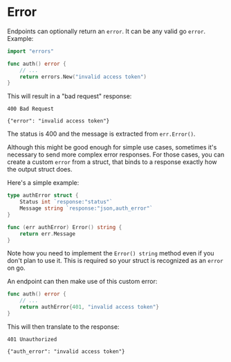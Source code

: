 # Error

Endpoints can optionally return an `error`. It can be any valid go `error`. Example:

```go
import "errors"

func auth() error {
    // ...
    return errors.New("invalid access token")
}
```

This will result in a "bad request" response:

```
400 Bad Request

{"error": "invalid access token"}
```

The status is 400 and the message is extracted from `err.Error()`.


Although this might be good enough for simple use cases, sometimes it's necessary to send more complex error responses. For those cases, you can create a custom `error` from a struct, that binds to a response exactly how the output struct does.

Here's a simple example:

```go
type authError struct {
    Status int `response:"status"`
    Message string `response:"json,auth_error"`
}

func (err authError) Error() string {
    return err.Message
}
```

Note how you need to implement the `Error() string` method even if you don't plan to use it. This is required so your struct is recognized as an `error` on go.

An endpoint can then make use of this custom error:

```go
func auth() error {
    // ...
    return authError{401, "invalid access token"}
}
```

This will then translate to the response:

```
401 Unauthorized

{"auth_error": "invalid access token"}
```
